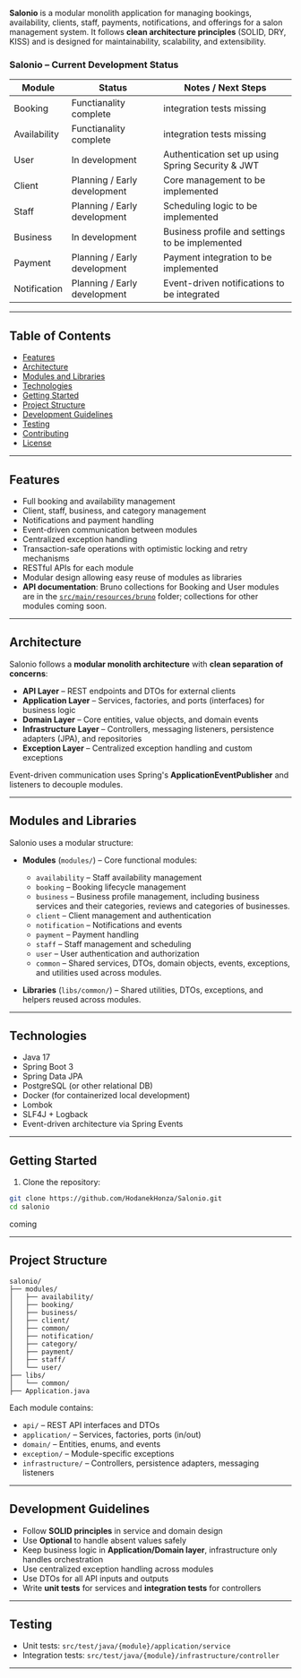 **Salonio** is a modular monolith application for managing bookings, availability, clients, staff, payments, notifications, and offerings for a salon management system. It follows **clean architecture principles** (SOLID, DRY, KISS) and is designed for maintainability, scalability, and extensibility.


### Salonio – Current Development Status
| Module       | Status                       | Notes / Next Steps                                                 |
| ------------ |------------------------------|--------------------------------------------------------------------|
| Booking      | Functianality complete       | integration tests missing         |
| Availability | Functianality complete       | integration tests missing                                          |
| User         | In development               | Authentication set up using Spring Security & JWT                  |
| Client       | Planning / Early development | Core management to be implemented                                  |
| Staff        | Planning / Early development | Scheduling logic to be implemented                                 |
| Business     | In development               | Business profile and settings to be implemented                    |
| Payment      | Planning / Early development | Payment integration to be implemented                              |
| Notification | Planning / Early development | Event-driven notifications to be integrated                        |

---

## Table of Contents

- [Features](#features)  
- [Architecture](#architecture)  
- [Modules and Libraries](#modules-and-libraries)  
- [Technologies](#technologies)  
- [Getting Started](#getting-started)  
- [Project Structure](#project-structure)  
- [Development Guidelines](#development-guidelines)  
- [Testing](#testing)  
- [Contributing](#contributing)  
- [License](#license)  

---

## Features

- Full booking and availability management  
- Client, staff, business, and category management  
- Notifications and payment handling  
- Event-driven communication between modules  
- Centralized exception handling  
- Transaction-safe operations with optimistic locking and retry mechanisms  
- RESTful APIs for each module  
- Modular design allowing easy reuse of modules as libraries  
- **API documentation**: Bruno collections for Booking and User modules are in the [`src/main/resources/bruno`](resources/bruno) folder; collections for other modules coming soon.


---

## Architecture

Salonio follows a **modular monolith architecture** with **clean separation of concerns**:

- **API Layer** – REST endpoints and DTOs for external clients  
- **Application Layer** – Services, factories, and ports (interfaces) for business logic  
- **Domain Layer** – Core entities, value objects, and domain events  
- **Infrastructure Layer** – Controllers, messaging listeners, persistence adapters (JPA), and repositories  
- **Exception Layer** – Centralized exception handling and custom exceptions  

Event-driven communication uses Spring's **ApplicationEventPublisher** and listeners to decouple modules.

---

## Modules and Libraries

Salonio uses a modular structure:

- **Modules** (`modules/`) – Core functional modules:
  - `availability` – Staff availability management  
  - `booking` – Booking lifecycle management  
  - `business` – Business profile management, including business services and their categories, reviews and categories of businesses.
  - `client` – Client management and authentication  
  - `notification` – Notifications and events  
  - `payment` – Payment handling  
  - `staff` – Staff management and scheduling  
  - `user` – User authentication and authorization  
  - `common` – Shared services, DTOs, domain objects, events, exceptions, and utilities used across modules.


- **Libraries** (`libs/common/`) – Shared utilities, DTOs, exceptions, and helpers reused across modules.

---

## Technologies

- Java 17  
- Spring Boot 3  
- Spring Data JPA  
- PostgreSQL (or other relational DB)  
- Docker (for containerized local development)  
- Lombok  
- SLF4J + Logback  
- Event-driven architecture via Spring Events  

---

## Getting Started

1. Clone the repository:

```bash
git clone https://github.com/HodanekHonza/Salonio.git
cd salonio
````
coming 

---

## Project Structure

```text
salonio/
├── modules/
│   ├── availability/
│   ├── booking/
│   ├── business/
│   ├── client/
│   ├── common/
│   ├── notification/
│   ├── category/
│   ├── payment/
│   ├── staff/
│   └── user/
├── libs/
│   └── common/
├── Application.java
```

Each module contains:

* `api/` – REST API interfaces and DTOs
* `application/` – Services, factories, ports (in/out)
* `domain/` – Entities, enums, and events
* `exception/` – Module-specific exceptions
* `infrastructure/` – Controllers, persistence adapters, messaging listeners

---

## Development Guidelines

* Follow **SOLID principles** in service and domain design
* Use **Optional** to handle absent values safely
* Keep business logic in **Application/Domain layer**, infrastructure only handles orchestration
* Use centralized exception handling across modules
* Use DTOs for all API inputs and outputs
* Write **unit tests** for services and **integration tests** for controllers

---

## Testing

* Unit tests: `src/test/java/{module}/application/service`
* Integration tests: `src/test/java/{module}/infrastructure/controller`

---

